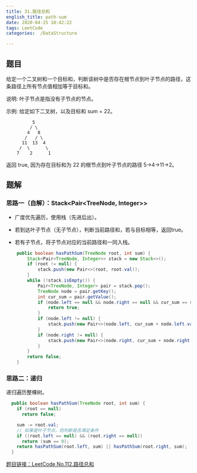 ```yaml
---
title: 31.路径总和
english_title: path-sum
date: 2020-04-25 10:42:22
tags: LeetCode
categories:  /DataStructure

---
```


## 题目

给定一个二叉树和一个目标和，判断该树中是否存在根节点到叶子节点的路径，这条路径上所有节点值相加等于目标和。

说明: 叶子节点是指没有子节点的节点。

示例: 
给定如下二叉树，以及目标和 sum = 22。

              5
             / \
            4   8
           /   / \
          11  13  4
         /  \      \
        7    2      1
返回 true, 因为存在目标和为 22 的根节点到叶子节点的路径 5->4->11->2。

## 题解

### 思路一（自解）：Stack<Pair<TreeNode, Integer>>

* 广度优先遍历，使用栈（先进后出）。

* 若到达叶子节点（无子节点），判断当前路径和，若与目标相等，返回true。

* 若有子节点，将子节点对应的当前路径和一同入栈。

```java
    public boolean hasPathSum(TreeNode root, int sum) {
        Stack<Pair<TreeNode, Integer>> stack = new Stack<>();
        if (root != null) {
            stack.push(new Pair<>(root, root.val));
        }
        while (!stack.isEmpty()) {
            Pair<TreeNode, Integer> pair = stack.pop();
            TreeNode node = pair.getKey();
            int cur_sum = pair.getValue();
            if (node.left == null && node.right == null && cur_sum == sum) {
                return true;
            }
            if (node.left != null) {
                stack.push(new Pair<>(node.left, cur_sum + node.left.val));
            }
            if (node.right != null) {
                stack.push(new Pair<>(node.right, cur_sum + node.right.val));
            }
        }
        return false;
    }
```

### 思路二：递归

递归遍历整棵树。

```java
  public boolean hasPathSum(TreeNode root, int sum) {
    if (root == null)
      return false;

    sum -= root.val;
    // 如果是叶子节点，则判断是否满足条件
    if ((root.left == null) && (root.right == null))
      return (sum == 0);
    return hasPathSum(root.left, sum) || hasPathSum(root.right, sum);
  }
```

[题目链接：LeetCode No.112.路径总和](https://leetcode-cn.com/problems/path-sum)